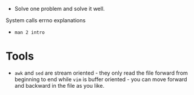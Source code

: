 - Solve one problem and solve it well.

System calls errno explanations
- `man 2 intro`

# Tools
- `awk` and `sed` are stream oriented - they only read the file forward from beginning to end while `vim` is buffer oriented - you can move forward and backward in the file as you like.
